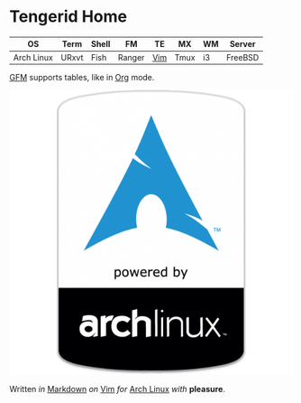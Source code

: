 # Tengerid Home

| OS         | Term  | Shell | FM     | TE    | MX   | WM  | Server  |
| ---        | ---   | ---   | ---    | ---   | ---  | --- | ---     |
| Arch Linux | URxvt | Fish  | Ranger | [Vim] | Tmux | i3  | FreeBSD |

[GFM](https://en.wikipedia.org/wiki/Markdown "GitHub Flavored Markdown") supports tables, like in [Org](https://en.wikipedia.org/wiki/Org-mode) mode.

![Arch Linux Logo](logo.png "As an Archer")

Written *in* [Markdown](http://daringfireball.net/projects/markdown/) _on_ [Vim](http://vim.org/) _for_ [Arch Linux](https://archlinux.org/) _with_ **pleasure**.

[Vim]: https://en.wikipedia.org/wiki/Vim (text editor)
